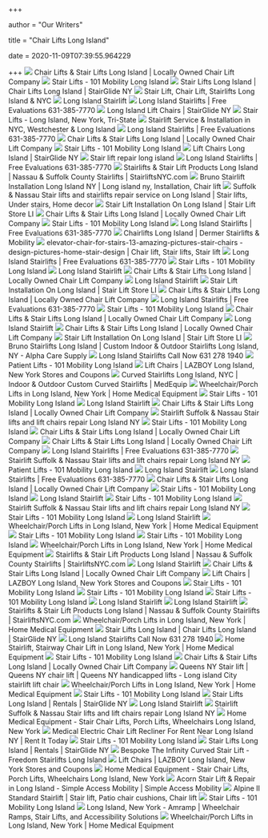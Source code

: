 +++
        
author = "Our Writers"
        
title = "Chair Lifts Long Island"
        
date = 2020-11-09T07:39:55.964229
        
+++
[ ![](https://centerspanmedical.com/wp-content/uploads/2016/04/acorn-stairlifts-family.jpg)](https://centerspanmedical.com/wp-content/uploads/2016/04/acorn-stairlifts-family.jpg) Chair Lifts & Stair Lifts Long Island | Locally Owned Chair Lift Company
[ ![](https://101mobility.com/longisland/wp-content/uploads/sites/48/101-mobility_tall-3-e1556124721129.jpg)](https://101mobility.com/longisland/wp-content/uploads/sites/48/101-mobility_tall-3-e1556124721129.jpg) Stair Lifts - 101 Mobility Long Island
[ ![](https://www.stairglideny.com/wp-content/uploads/Logo-ny.png)](https://www.stairglideny.com/wp-content/uploads/Logo-ny.png) Stair Lifts Long Island | Chair Lifts Long Island | StairGlide NY
[ ![](https://stairliftsnyc.com/images/straight-stairlift.jpg)](https://stairliftsnyc.com/images/straight-stairlift.jpg) Stair Lift, Chair Lift, Stairlifts Long Island & NYC
[ ![](https://www.longisland-stairlift.com/images/LI_stairlift_service.jpg)](https://www.longisland-stairlift.com/images/LI_stairlift_service.jpg) Long Island Stairlift
[ ![](https://i.ytimg.com/vi/H0UepyWr7qg/maxresdefault.jpg)](https://i.ytimg.com/vi/H0UepyWr7qg/maxresdefault.jpg) Long Island Stairlifts | Free Evaluations 631-385-7770
[ ![](https://stairglideny.com/wp-content/uploads/2014/11/slider4.jpg)](https://stairglideny.com/wp-content/uploads/2014/11/slider4.jpg) Long Island Lift Chairs | StairGlide NY
[ ![](https://babylonsurgicalsupplies.com/images/stair-lifts-main-1.jpg)](https://babylonsurgicalsupplies.com/images/stair-lifts-main-1.jpg) Stair Lifts - Long Island, New York, Tri-State
[ ![](https://freedomstairlift.com/wp-content/uploads/2019/05/man-in-stairlift.png)](https://freedomstairlift.com/wp-content/uploads/2019/05/man-in-stairlift.png) Stairlift Service & Installation in NYC, Westchester & Long Island
[ ![](https://i.ytimg.com/vi/DO33HW5EV8c/maxresdefault.jpg)](https://i.ytimg.com/vi/DO33HW5EV8c/maxresdefault.jpg) Long Island Stairlifts | Free Evaluations 631-385-7770
[ ![](https://centerspanmedical.com/wp-content/uploads/2016/02/Centerspan-curve.jpeg)](https://centerspanmedical.com/wp-content/uploads/2016/02/Centerspan-curve.jpeg) Chair Lifts & Stair Lifts Long Island | Locally Owned Chair Lift Company
[ ![](https://101mobility.com/longisland/wp-content/uploads/sites/48/101-mobility_wide-6.jpg)](https://101mobility.com/longisland/wp-content/uploads/sites/48/101-mobility_wide-6.jpg) Stair Lifts - 101 Mobility Long Island
[ ![](https://stairglideny.com/wp-content/uploads/2014/11/sqlift1-300x300.jpg)](https://stairglideny.com/wp-content/uploads/2014/11/sqlift1-300x300.jpg) Lift Chairs Long Island | StairGlide NY
[ ![](http://www.nystairliftinstall.com/images/index_17_stair_lift_New_York.jpg)](http://www.nystairliftinstall.com/images/index_17_stair_lift_New_York.jpg) Stair lift repair long island
[ ![](https://i.ytimg.com/vi/e9dpF22i_lI/hqdefault.jpg)](https://i.ytimg.com/vi/e9dpF22i_lI/hqdefault.jpg) Long Island Stairlifts | Free Evaluations 631-385-7770
[ ![](https://stairliftsnyc.com/images/long-island2.jpg)](https://stairliftsnyc.com/images/long-island2.jpg) Stairlifts & Stair Lift Products Long Island | Nassau & Suffolk County  Stairlifts | StairliftsNYC.com
[ ![](https://i.pinimg.com/originals/1c/8d/6a/1c8d6a49c69e689d2233ef83de2b1e3d.jpg)](https://i.pinimg.com/originals/1c/8d/6a/1c8d6a49c69e689d2233ef83de2b1e3d.jpg) Bruno Stairlift Installation Long Island NY | Long island ny, Installation, Chair  lift
[ ![](https://i.pinimg.com/474x/9e/8c/40/9e8c40696c4c438220779fc11158a542.jpg)](https://i.pinimg.com/474x/9e/8c/40/9e8c40696c4c438220779fc11158a542.jpg) Suffolk & Nassau Stair lifts and stairlifts repair service on Long Island | Stair  lifts, Under stairs, Home decor
[ ![](https://images.squarespace-cdn.com/content/v1/5d868db30d91bf588d3a2ae4/1578090211191-3A4RL8I4ZK6ISLU8UDF2/ke17ZwdGBToddI8pDm48kKAwwdAfKsTlKsCcElEApLR7gQa3H78H3Y0txjaiv_0fDoOvxcdMmMKkDsyUqMSsMWxHk725yiiHCCLfrh8O1z5QPOohDIaIeljMHgDF5CVlOqpeNLcJ80NK65_fV7S1UegTYNQkRo-Jk4EWsyBNhwKrKLo5CceA1-Tdpfgyxoog5ck0MD3_q0rY3jFJjjoLbQ/install-straight-stair-lift-long-island.jpg)](https://images.squarespace-cdn.com/content/v1/5d868db30d91bf588d3a2ae4/1578090211191-3A4RL8I4ZK6ISLU8UDF2/ke17ZwdGBToddI8pDm48kKAwwdAfKsTlKsCcElEApLR7gQa3H78H3Y0txjaiv_0fDoOvxcdMmMKkDsyUqMSsMWxHk725yiiHCCLfrh8O1z5QPOohDIaIeljMHgDF5CVlOqpeNLcJ80NK65_fV7S1UegTYNQkRo-Jk4EWsyBNhwKrKLo5CceA1-Tdpfgyxoog5ck0MD3_q0rY3jFJjjoLbQ/install-straight-stair-lift-long-island.jpg) Stair Lift Installation On Long Island | Stair Lift Store LI
[ ![](https://centerspanmedical.com/wp-content/uploads/2016/02/curved-stairlift-e1462469904970.jpg)](https://centerspanmedical.com/wp-content/uploads/2016/02/curved-stairlift-e1462469904970.jpg) Chair Lifts & Stair Lifts Long Island | Locally Owned Chair Lift Company
[ ![](https://101mobility.com/longisland/wp-content/uploads/sites/48/101-mobility_s-wide_custom-curved-stairlifts.jpg)](https://101mobility.com/longisland/wp-content/uploads/sites/48/101-mobility_s-wide_custom-curved-stairlifts.jpg) Stair Lifts - 101 Mobility Long Island
[ ![](https://www.longislandstairlifts.com/wp-content/uploads/2019/04/stairlifts-3-284x300.jpg)](https://www.longislandstairlifts.com/wp-content/uploads/2019/04/stairlifts-3-284x300.jpg) Long Island Stairlifts | Free Evaluations 631-385-7770
[ ![](https://www.dermerstairlifts.com/wp-content/uploads/2020/04/gallery-elite-03-300x300.jpg)](https://www.dermerstairlifts.com/wp-content/uploads/2020/04/gallery-elite-03-300x300.jpg) Chairlifts Long Island | Dermer Stairlifts & Mobility
[ ![](https://i.pinimg.com/474x/6f/0b/1f/6f0b1fe6a05e0c134f8ef7e25ec528d7.jpg)](https://i.pinimg.com/474x/6f/0b/1f/6f0b1fe6a05e0c134f8ef7e25ec528d7.jpg) elevator-chair-for-stairs-13-amazing-pictures-stair-chairs -design-pictures-home-stair-design | Chair lift, Stair lifts, Stair lift
[ ![](https://www.longislandstairlifts.com/wp-content/uploads/2019/05/stairlifts-1b-284x300.jpg)](https://www.longislandstairlifts.com/wp-content/uploads/2019/05/stairlifts-1b-284x300.jpg) Long Island Stairlifts | Free Evaluations 631-385-7770
[ ![](https://101mobility.com/longisland/wp-content/uploads/sites/48/101-mobility_wide-custom-curved-stairlifts.jpg)](https://101mobility.com/longisland/wp-content/uploads/sites/48/101-mobility_wide-custom-curved-stairlifts.jpg) Stair Lifts - 101 Mobility Long Island
[ ![](https://www.longisland-stairlift.com/images/slide-pics/Manhattan_stairlift_slide2-bg.jpg)](https://www.longisland-stairlift.com/images/slide-pics/Manhattan_stairlift_slide2-bg.jpg) Long Island Stairlift
[ ![](https://centerspanmedical.com/wp-content/uploads/2016/06/stairlift-centerspan.jpg)](https://centerspanmedical.com/wp-content/uploads/2016/06/stairlift-centerspan.jpg) Chair Lifts & Stair Lifts Long Island | Locally Owned Chair Lift Company
[ ![](https://www.longisland-stairlift.com/images/slide-pics/LI_stairlift_slide2-bg.jpg)](https://www.longisland-stairlift.com/images/slide-pics/LI_stairlift_slide2-bg.jpg) Long Island Stairlift
[ ![](https://images.squarespace-cdn.com/content/v1/5d868db30d91bf588d3a2ae4/1577428328917-0VBQD61NTLFH1ODGY03W/ke17ZwdGBToddI8pDm48kNwXaUr-MvM1H-Alzkkc3s9Zw-zPPgdn4jUwVcJE1ZvWEtT5uBSRWt4vQZAgTJucoTqqXjS3CfNDSuuf31e0tVGQO6OYa--eG7uWry1HmwxsOdfFssEADSr1SZcK5Eo5qRdbwOQkjOT3UX1zeBaOz08/stair-lift-installation-long-island-ny.jpg)](https://images.squarespace-cdn.com/content/v1/5d868db30d91bf588d3a2ae4/1577428328917-0VBQD61NTLFH1ODGY03W/ke17ZwdGBToddI8pDm48kNwXaUr-MvM1H-Alzkkc3s9Zw-zPPgdn4jUwVcJE1ZvWEtT5uBSRWt4vQZAgTJucoTqqXjS3CfNDSuuf31e0tVGQO6OYa--eG7uWry1HmwxsOdfFssEADSr1SZcK5Eo5qRdbwOQkjOT3UX1zeBaOz08/stair-lift-installation-long-island-ny.jpg) Stair Lift Installation On Long Island | Stair Lift Store LI
[ ![](https://centerspanmedical.com/wp-content/uploads/2016/05/elegance-stairlifts-nl-e1462565167677.jpg)](https://centerspanmedical.com/wp-content/uploads/2016/05/elegance-stairlifts-nl-e1462565167677.jpg) Chair Lifts & Stair Lifts Long Island | Locally Owned Chair Lift Company
[ ![](https://www.longislandstairlifts.com/wp-content/uploads/2020/06/bbb.png)](https://www.longislandstairlifts.com/wp-content/uploads/2020/06/bbb.png) Long Island Stairlifts | Free Evaluations 631-385-7770
[ ![](https://101mobility.com/longisland/wp-content/uploads/sites/48/101-mobility_s-wide_straight-stairlifts.jpg)](https://101mobility.com/longisland/wp-content/uploads/sites/48/101-mobility_s-wide_straight-stairlifts.jpg) Stair Lifts - 101 Mobility Long Island
[ ![](https://centerspanmedical.com/wp-content/uploads/2016/04/acorn-outdoor-stair-lift.jpg)](https://centerspanmedical.com/wp-content/uploads/2016/04/acorn-outdoor-stair-lift.jpg) Chair Lifts & Stair Lifts Long Island | Locally Owned Chair Lift Company
[ ![](https://www.longisland-stairlift.com/images/slide-pics/manhattan-LI-stairlift-repair.jpg)](https://www.longisland-stairlift.com/images/slide-pics/manhattan-LI-stairlift-repair.jpg) Long Island Stairlift
[ ![](https://centerspanmedical.com/wp-content/uploads/2016/02/image-rail-med-e1462470460910.jpg)](https://centerspanmedical.com/wp-content/uploads/2016/02/image-rail-med-e1462470460910.jpg) Chair Lifts & Stair Lifts Long Island | Locally Owned Chair Lift Company
[ ![](https://static1.squarespace.com/static/5d868db30d91bf588d3a2ae4/t/5db9a7496045ef12bf0169a4/1600633091232/)](https://static1.squarespace.com/static/5d868db30d91bf588d3a2ae4/t/5db9a7496045ef12bf0169a4/1600633091232/) Stair Lift Installation On Long Island | Stair Lift Store LI
[ ![](https://alphacaresupply.com/wp-content/uploads/2017/07/handicare_vangogh.jpg)](https://alphacaresupply.com/wp-content/uploads/2017/07/handicare_vangogh.jpg) Bruno Stairlifts Long Island | Custom Indoor & Outdoor Stairlifts Long  Island, NY - Alpha Care Supply
[ ![](https://www.longisland-stairlift.com/images/1_stairlifts_straight-LI.jpg)](https://www.longisland-stairlift.com/images/1_stairlifts_straight-LI.jpg) Long Island Stairlifts Call Now 631 278 1940
[ ![](https://101mobility.com/longisland/wp-content/uploads/sites/48/patient-lifts.jpg)](https://101mobility.com/longisland/wp-content/uploads/sites/48/patient-lifts.jpg) Patient Lifts - 101 Mobility Long Island
[ ![](https://lidesignandrecline.com/wp-content/uploads/2014/11/lift-chair-slide1-1011x544.jpg)](https://lidesignandrecline.com/wp-content/uploads/2014/11/lift-chair-slide1-1011x544.jpg) Lift Chairs | LAZBOY Long Island, New York Stores and Coupons
[ ![](http://www.medequipsupplycorp.com/wp-content/uploads/Elite-Indoor-Curved-chairlift.jpg)](http://www.medequipsupplycorp.com/wp-content/uploads/Elite-Indoor-Curved-chairlift.jpg) Curved Stairlifts Long Island, NYC | Indoor & Outdoor Custom Curved  Stairlifts | MedEquip
[ ![](http://homemedicalequipmentny.com/wp-content/uploads/2014/03/VPL-1300.jpg)](http://homemedicalequipmentny.com/wp-content/uploads/2014/03/VPL-1300.jpg) Wheelchair/Porch Lifts in Long Island, New York | Home Medical Equipment
[ ![](https://101mobility.com/longisland/wp-content/uploads/sites/48/101-mobility_wide-1.jpg)](https://101mobility.com/longisland/wp-content/uploads/sites/48/101-mobility_wide-1.jpg) Stair Lifts - 101 Mobility Long Island
[ ![](https://www.longisland-stairlift.com/stair-lift-LI.png)](https://www.longisland-stairlift.com/stair-lift-LI.png) Long Island Stairlift
[ ![](http://centerspanmedical.com/wp-content/uploads/2016/05/promise-bar.png)](http://centerspanmedical.com/wp-content/uploads/2016/05/promise-bar.png) Chair Lifts & Stair Lifts Long Island | Locally Owned Chair Lift Company
[ ![](http://www.longislandstairlift.net/images/stairlift_1.jpg)](http://www.longislandstairlift.net/images/stairlift_1.jpg) Stairlift Suffolk & Nassau Stair lifts and lift chairs repair Long Island NY
[ ![](https://101mobility.com/longisland/wp-content/uploads/sites/48/101-mobility_box-1.jpg)](https://101mobility.com/longisland/wp-content/uploads/sites/48/101-mobility_box-1.jpg) Stair Lifts - 101 Mobility Long Island
[ ![](https://centerspanmedical.com/wp-content/uploads/2016/02/acorn-outdoor-swivel-seat-e1460658739962.jpg)](https://centerspanmedical.com/wp-content/uploads/2016/02/acorn-outdoor-swivel-seat-e1460658739962.jpg) Chair Lifts & Stair Lifts Long Island | Locally Owned Chair Lift Company
[ ![](https://centerspanmedical.com/wp-content/uploads/2016/03/service1.png)](https://centerspanmedical.com/wp-content/uploads/2016/03/service1.png) Chair Lifts & Stair Lifts Long Island | Locally Owned Chair Lift Company
[ ![](https://www.longislandstairlifts.com/wp-content/uploads/2019/04/family-slider-1.jpg)](https://www.longislandstairlifts.com/wp-content/uploads/2019/04/family-slider-1.jpg) Long Island Stairlifts | Free Evaluations 631-385-7770
[ ![](http://www.longislandstairlift.net/images/stairlift.png)](http://www.longislandstairlift.net/images/stairlift.png) Stairlift Suffolk & Nassau Stair lifts and lift chairs repair Long Island NY
[ ![](https://101mobility.com/longisland/wp-content/uploads/sites/48/101-mobility_s-wide_portable-lifts.jpg)](https://101mobility.com/longisland/wp-content/uploads/sites/48/101-mobility_s-wide_portable-lifts.jpg) Patient Lifts - 101 Mobility Long Island
[ ![](https://www.longisland-stairlift.com/images/slide-pics/manhattan_LI_stair_lift_slide3-bg.jpg)](https://www.longisland-stairlift.com/images/slide-pics/manhattan_LI_stair_lift_slide3-bg.jpg) Long Island Stairlift
[ ![](https://www.longislandstairlifts.com/wp-content/uploads/2019/04/stairlifts-2-284x300.jpg)](https://www.longislandstairlifts.com/wp-content/uploads/2019/04/stairlifts-2-284x300.jpg) Long Island Stairlifts | Free Evaluations 631-385-7770
[ ![](https://centerspanmedical.com/wp-content/uploads/2016/04/Choosingthe3.jpg)](https://centerspanmedical.com/wp-content/uploads/2016/04/Choosingthe3.jpg) Chair Lifts & Stair Lifts Long Island | Locally Owned Chair Lift Company
[ ![](https://101mobility.com/longisland/wp-content/uploads/sites/48/101-mobility_s-wide_outdoor-stairlifts.jpg)](https://101mobility.com/longisland/wp-content/uploads/sites/48/101-mobility_s-wide_outdoor-stairlifts.jpg) Stair Lifts - 101 Mobility Long Island
[ ![](https://www.longisland-stairlift.com/images/orland-stairlift.png)](https://www.longisland-stairlift.com/images/orland-stairlift.png) Long Island Stairlift
[ ![](https://101mobility.com/longisland/wp-content/uploads/sites/48/101-mobility_box-2.jpg)](https://101mobility.com/longisland/wp-content/uploads/sites/48/101-mobility_box-2.jpg) Stair Lifts - 101 Mobility Long Island
[ ![](https://i.ytimg.com/vi/0fcs1DuPalE/maxresdefault.jpg)](https://i.ytimg.com/vi/0fcs1DuPalE/maxresdefault.jpg) Stairlift Suffolk & Nassau Stair lifts and lift chairs repair Long Island NY
[ ![](https://101mobility.com/longisland/wp-content/uploads/sites/48/101-mobility_client-logo_mobility-lifter.png)](https://101mobility.com/longisland/wp-content/uploads/sites/48/101-mobility_client-logo_mobility-lifter.png) Stair Lifts - 101 Mobility Long Island
[ ![](https://www.longisland-stairlift.com/images/logo.png)](https://www.longisland-stairlift.com/images/logo.png) Long Island Stairlift
[ ![](http://homemedicalequipmentny.com/wp-content/uploads/2014/03/Passport-lieft-850.jpg)](http://homemedicalequipmentny.com/wp-content/uploads/2014/03/Passport-lieft-850.jpg) Wheelchair/Porch Lifts in Long Island, New York | Home Medical Equipment
[ ![](https://101mobility.com/longisland/wp-content/uploads/sites/48/about-101-location.jpg)](https://101mobility.com/longisland/wp-content/uploads/sites/48/about-101-location.jpg) Stair Lifts - 101 Mobility Long Island
[ ![](https://101mobility.com/longisland/wp-content/uploads/sites/48/101-mobility_client-logo_harmar.png)](https://101mobility.com/longisland/wp-content/uploads/sites/48/101-mobility_client-logo_harmar.png) Stair Lifts - 101 Mobility Long Island
[ ![](http://homemedicalequipmentny.com/wp-content/uploads/2014/03/Toe-Guard-VPL.jpg)](http://homemedicalequipmentny.com/wp-content/uploads/2014/03/Toe-Guard-VPL.jpg) Wheelchair/Porch Lifts in Long Island, New York | Home Medical Equipment
[ ![](https://stairliftsnyc.com/images/acorn-outdoor.jpg)](https://stairliftsnyc.com/images/acorn-outdoor.jpg) Stairlifts & Stair Lift Products Long Island | Nassau & Suffolk County  Stairlifts | StairliftsNYC.com
[ ![](https://www.longisland-stairlift.com/images/acorn_stairlift_LI.png)](https://www.longisland-stairlift.com/images/acorn_stairlift_LI.png) Long Island Stairlift
[ ![](https://centerspanmedical.com/wp-content/uploads/2016/02/couple_woman_on_simplicity_plus_halfway_stairs_livingroom_hr.jpg)](https://centerspanmedical.com/wp-content/uploads/2016/02/couple_woman_on_simplicity_plus_halfway_stairs_livingroom_hr.jpg) Chair Lifts & Stair Lifts Long Island | Locally Owned Chair Lift Company
[ ![](https://lidesignandrecline.com/wp-content/themes/lazboy/assets/img/coupon.png)](https://lidesignandrecline.com/wp-content/themes/lazboy/assets/img/coupon.png) Lift Chairs | LAZBOY Long Island, New York Stores and Coupons
[ ![](https://101mobility.com/longisland/wp-content/uploads/sites/48/101-mobility_wider-3.jpg)](https://101mobility.com/longisland/wp-content/uploads/sites/48/101-mobility_wider-3.jpg) Stair Lifts - 101 Mobility Long Island
[ ![](https://101mobility.com/longisland/wp-content/uploads/sites/48/101-mobility_client-logo_bruno.png)](https://101mobility.com/longisland/wp-content/uploads/sites/48/101-mobility_client-logo_bruno.png) Stair Lifts - 101 Mobility Long Island
[ ![](https://101mobility.com/longisland/wp-content/uploads/sites/48/101-mobility_box-3.jpg)](https://101mobility.com/longisland/wp-content/uploads/sites/48/101-mobility_box-3.jpg) Stair Lifts - 101 Mobility Long Island
[ ![](https://www.longisland-stairlift.com/images/acorn_repairs_orland.png)](https://www.longisland-stairlift.com/images/acorn_repairs_orland.png) Long Island Stairlift
[ ![](https://www.longisland-stairlift.com/images/5_boroughs_stairlift.jpg)](https://www.longisland-stairlift.com/images/5_boroughs_stairlift.jpg) Long Island Stairlift
[ ![](https://stairliftsnyc.com/images/harmar-pinnacle.jpg)](https://stairliftsnyc.com/images/harmar-pinnacle.jpg) Stairlifts & Stair Lift Products Long Island | Nassau & Suffolk County  Stairlifts | StairliftsNYC.com
[ ![](http://homemedicalequipmentny.com/wp-content/uploads/2014/03/PortableVPL.jpg)](http://homemedicalequipmentny.com/wp-content/uploads/2014/03/PortableVPL.jpg) Wheelchair/Porch Lifts in Long Island, New York | Home Medical Equipment
[ ![](https://stairglideny.com/wp-content/uploads/Google_Plus_logo.png)](https://stairglideny.com/wp-content/uploads/Google_Plus_logo.png) Stair Lifts Long Island | Chair Lifts Long Island | StairGlide NY
[ ![](https://www.longisland-stairlift.com/images/recondition_refurbish_stairlift-LI.jpg)](https://www.longisland-stairlift.com/images/recondition_refurbish_stairlift-LI.jpg) Long Island Stairlifts Call Now 631 278 1940
[ ![](http://homemedicalequipmentny.com/wp-content/uploads/2013/07/lft-dtl1.jpg)](http://homemedicalequipmentny.com/wp-content/uploads/2013/07/lft-dtl1.jpg) Home Stairlift, Stairway Chair Lift in Long Island, New York | Home Medical  Equipment
[ ![](https://101mobility.com/longisland/wp-content/uploads/sites/48/101-mobility_box-5.jpg)](https://101mobility.com/longisland/wp-content/uploads/sites/48/101-mobility_box-5.jpg) Stair Lifts - 101 Mobility Long Island
[ ![](https://i.ytimg.com/vi/Zvbp9yXtYpI/hqdefault.jpg)](https://i.ytimg.com/vi/Zvbp9yXtYpI/hqdefault.jpg) Chair Lifts & Stair Lifts Long Island | Locally Owned Chair Lift Company
[ ![](http://www.queensstairlift.com/images/sliders/iosslider/slide9-queensstairlift.jpg)](http://www.queensstairlift.com/images/sliders/iosslider/slide9-queensstairlift.jpg) Queens NY Stair lift | Queens NY chair lift | Queens NY handicapped lifts - Long  island City stairlift lift chair
[ ![](http://homemedicalequipmentny.com/wp-content/uploads/2014/03/EPL.jpg)](http://homemedicalequipmentny.com/wp-content/uploads/2014/03/EPL.jpg) Wheelchair/Porch Lifts in Long Island, New York | Home Medical Equipment
[ ![](https://101mobility.com/longisland/wp-content/uploads/sites/48/101-mobility_client-logo_handicare.png)](https://101mobility.com/longisland/wp-content/uploads/sites/48/101-mobility_client-logo_handicare.png) Stair Lifts - 101 Mobility Long Island
[ ![](https://www.stairglideny.com/wp-content/uploads/2014/12/passport.jpg)](https://www.stairglideny.com/wp-content/uploads/2014/12/passport.jpg) Stair Lifts Long Island | Rentals | StairGlide NY
[ ![](https://www.longisland-stairlift.com/images/acorn-stairlift-repairs.png)](https://www.longisland-stairlift.com/images/acorn-stairlift-repairs.png) Long Island Stairlift
[ ![](http://www.longislandstairlift.net/images/logo.png)](http://www.longislandstairlift.net/images/logo.png) Stairlift Suffolk & Nassau Stair lifts and lift chairs repair Long Island NY
[ ![](http://homemedicalequipmentny.com/wp-content/uploads/2020/05/NSM19_HRL_HME-Image-Update_i03.jpg)](http://homemedicalequipmentny.com/wp-content/uploads/2020/05/NSM19_HRL_HME-Image-Update_i03.jpg) Home Medical Equipment - Stair Chair Lifts, Porch Lifts, Wheelchairs Long  Island, New York
[ ![](https://www.rentittoday.com/cmsAdmin/uploads/lift-chair_017.jpg)](https://www.rentittoday.com/cmsAdmin/uploads/lift-chair_017.jpg) Medical Electric Chair Lift Recliner For Rent Near Long Island NY | Rent It  Today
[ ![](https://101mobility.com/longisland/wp-content/uploads/sites/48/101-mobility_wider-1.jpg)](https://101mobility.com/longisland/wp-content/uploads/sites/48/101-mobility_wider-1.jpg) Stair Lifts - 101 Mobility Long Island
[ ![](https://www.stairglideny.com/wp-content/uploads/2015/01/maintenance.jpg)](https://www.stairglideny.com/wp-content/uploads/2015/01/maintenance.jpg) Stair Lifts Long Island | Rentals | StairGlide NY
[ ![](https://freedomstairlift.com/wp-content/uploads/2019/06/2601-Bespoke-Stairlifts-5.9.170562.jpg)](https://freedomstairlift.com/wp-content/uploads/2019/06/2601-Bespoke-Stairlifts-5.9.170562.jpg) Bespoke The Infinity Curved Stair Lift - Freedom Stairlifts Long Island
[ ![](https://lidesignandrecline.com/wp-content/uploads/2014/10/10-lift.jpg)](https://lidesignandrecline.com/wp-content/uploads/2014/10/10-lift.jpg) Lift Chairs | LAZBOY Long Island, New York Stores and Coupons
[ ![](http://homemedicalequipmentny.com/wp-content/uploads/2013/11/slider-2-1600x406.jpg)](http://homemedicalequipmentny.com/wp-content/uploads/2013/11/slider-2-1600x406.jpg) Home Medical Equipment - Stair Chair Lifts, Porch Lifts, Wheelchairs Long  Island, New York
[ ![](https://img1.wsimg.com/isteam/ip/5673c737-f28a-4363-8463-1a44c6ee7f98/Jill-Indoor.jpg/:/rs=w:400,cg:true,m)](https://img1.wsimg.com/isteam/ip/5673c737-f28a-4363-8463-1a44c6ee7f98/Jill-Indoor.jpg/:/rs=w:400,cg:true,m) Acorn Stair Lift & Repair in Long Island - Simple Access Mobility | Simple  Access Mobility
[ ![](https://i.pinimg.com/originals/2e/d2/b6/2ed2b683bec03f9fc130244273b9a117.jpg)](https://i.pinimg.com/originals/2e/d2/b6/2ed2b683bec03f9fc130244273b9a117.jpg) Alpine II Standard Stairlift | Stair lift, Patio chair cushions, Chair lift
[ ![](https://101mobility.com/longisland/wp-content/uploads/sites/48/logo.png)](https://101mobility.com/longisland/wp-content/uploads/sites/48/logo.png) Stair Lifts - 101 Mobility Long Island
[ ![](https://www.amramp.com/wp-content/uploads/2020/06/Amramp-Long-Island-Office-2.jpg)](https://www.amramp.com/wp-content/uploads/2020/06/Amramp-Long-Island-Office-2.jpg) Long Island, New York - Amramp | Wheelchair Ramps, Stair Lifts, and  Accessibility Solutions
[ ![](http://homemedicalequipmentny.com/wp-content/uploads/2014/04/Commercial_VPL_web_Page_4_Image_00011.jpg)](http://homemedicalequipmentny.com/wp-content/uploads/2014/04/Commercial_VPL_web_Page_4_Image_00011.jpg) Wheelchair/Porch Lifts in Long Island, New York | Home Medical Equipment
